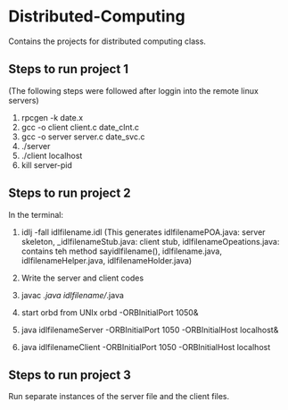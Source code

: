# Distributed-Computing
Contains the projects for distributed computing class.

## Steps to run project 1

(The following steps were followed after loggin into the remote linux servers)
1. rpcgen -k date.x
2. gcc -o client client.c date_clnt.c
3. gcc -o server server.c date_svc.c
4. ./server
5. ./client localhost
6. kill server-pid


## Steps to run project 2

In the terminal:
1. idlj -fall idlfilename.idl (This generates idlfilenamePOA.java: server skeleton, _idlfilenameStub.java: client stub, 
idlfilenameOpeations.java: contains teh method sayidlfilename(),
idlfilename.java, idlfilenameHelper.java, idlfilenameHolder.java)

2. Write the server and client codes

3. javac *.java idlfilename/*.java
4. start orbd from UNIx
orbd -ORBInitialPort 1050&
5. java idlfilenameServer -ORBInitialPort 1050 -ORBInitialHost localhost&
6. java idlfilenameClient -ORBInitialPort 1050 -ORBInitialHost localhost


## Steps to run project 3

Run separate instances of the server file and the client files.
